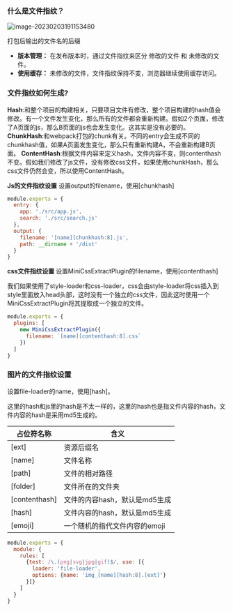 ### 什么是文件指纹？

![image-20230203191153480](/Users/quan/Desktop/博客/docs/image/WechatIMG120.png)

打包后输出的文件名的后缀

- **版本管理：** 在发布版本时，通过文件指纹来区分 修改的文件 和 未修改的文件。
- **使用缓存：** 未修改的文件，文件指纹保持不变，浏览器继续使用缓存访问。

### 文件指纹如何生成?

**Hash**:和整个项目的构建相关，只要项目文件有修改，整个项目构建的hash值会修改。有一个文件发生变化，那么所有的文件都会重新构建。假如2个页面，修改了A页面的js，那么B页面的js也会发生变化。这其实是没有必要的。
**ChunkHash**:和webpack打包的chunk有关。不同的entry会生成不同的chunkhash值，如果A页面发生变化，那么只有重新构建A，不会重新构建B页面。
**ContentHash**:根据文件内容来定义hash，文件内容不变，则contenthash不变。假如我们修改了js文件，没有修改css文件，如果使用chunkHash，那么css文件仍然会变，所以使用ContentHash。

**Js的文件指纹设置**
设置output的filename，使用[chunkhash]

```js
module.exports = {
  entry: {
    app: './src/app.js',
    search: './src/search.js'
  },
  output: {
    filename: '[name][chunkhash:8].js',
    path: __dirname + '/dist'
  }
}
```

**css文件指纹设置**
设置MiniCssExtractPlugin的filename，使用[contenthash]

我们如果使用了style-loader和css-loader，css会由style-loader将css插入到style里面放入head头部，这时没有一个独立的css文件，因此这时使用一个MiniCssExtractPlugin将其提取成一个独立的文件。

```js
module.exports = {
  plugins: [
    new MiniCssExtractPlugin({
      filename: `[name][contenthash:8].css`
    })
  ]
}
```

### 图片的文件指纹设置

设置file-loader的name，使用[hash]。

这里的hash和js里的hash是不太一样的，这里的hash也是指文件内容的hash，文件内容的hash是采用md5生成的。

| 占位符名称    | 含义                          |
| ------------- | ----------------------------- |
| [ext]         | 资源后缀名                    |
| [name]        | 文件名称                      |
| [path]        | 文件的相对路径                |
| [folder]      | 文件所在的文件夹              |
| [contenthash] | 文件的内容hash，默认是md5生成 |
| [hash]        | 文件内容的hash，默认是md5生成 |
| [emoji]       | 一个随机的指代文件内容的emoji |

```js
module.exports = {
  module: {
    rules: [
      {test: /\.(png|svg|jpg|gif)$/, use: [{
        loader: 'file-loader',
        options: {name: 'img_[name][hash:8].[ext]'}
      }]}
    ]
  }
}
```